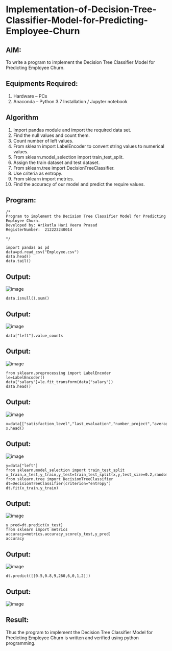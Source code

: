 # Implementation-of-Decision-Tree-Classifier-Model-for-Predicting-Employee-Churn

## AIM:
To write a program to implement the Decision Tree Classifier Model for Predicting Employee Churn.

## Equipments Required:
1. Hardware – PCs
2. Anaconda – Python 3.7 Installation / Jupyter notebook

## Algorithm
1. Import pandas module and import the required data set.
2. Find the null values and count them.
3. Count number of left values.
4. From sklearn import LabelEncoder to convert string values to numerical values.
5. From sklearn.model_selection import train_test_split.
6. Assign the train dataset and test dataset.
7. From sklearn.tree import DecisionTreeClassifier.
8. Use criteria as entropy.
9. From sklearn import metrics.
10. Find the accuracy of our model and predict the require values. 

## Program:
```
/*
Program to implement the Decision Tree Classifier Model for Predicting Employee Churn.
Developed by: Arikatla Hari Veera Prasad
RegisterNumber:  212223240014

*/
```
```
import pandas as pd
data=pd.read_csv("Employee.csv")
data.head()
data.tail()
```

## Output:
![image](https://github.com/Hariveeraprasad-2006/Implementation-of-Decision-Tree-Classifier-Model-for-Predicting-Employee-Churn/assets/145049988/9c62a6ea-a990-435d-8030-e1b918cf2051)
```
data.isnull().sum()

```
## Output:
![image](https://github.com/Hariveeraprasad-2006/Implementation-of-Decision-Tree-Classifier-Model-for-Predicting-Employee-Churn/assets/145049988/6deb602d-3ed2-4a4f-8901-ade6a4fa5a0e)
```
data["left"].value_counts
```
## Output:
![image](https://github.com/Hariveeraprasad-2006/Implementation-of-Decision-Tree-Classifier-Model-for-Predicting-Employee-Churn/assets/145049988/70a487d5-627a-4f5e-b13c-9c6ea3251227)
```
from sklearn.preprocessing import LabelEncoder
le=LabelEncoder()
data["salary"]=le.fit_transform(data["salary"])
data.head()
```
## Output:
![image](https://github.com/Hariveeraprasad-2006/Implementation-of-Decision-Tree-Classifier-Model-for-Predicting-Employee-Churn/assets/145049988/646deb98-db80-4d0a-9822-219b90af7e0f)
```
x=data[["satisfaction_level","last_evaluation","number_project","average_montly_hours","time_spend_company","Work_accident","promotion_last_5years","salary"]]
x.head()
```
## Output:
![image](https://github.com/Hariveeraprasad-2006/Implementation-of-Decision-Tree-Classifier-Model-for-Predicting-Employee-Churn/assets/145049988/cde110a1-3ccf-4d02-84bb-f16dd2c7418d)
```
y=data["left"]
from sklearn.model_selection import train_test_split
x_train,x_test,y_train,y_test=train_test_split(x,y,test_size=0.2,random_state=100)
from sklearn.tree import DecisionTreeClassifier
dt=DecisionTreeClassifier(criterion="entropy")
dt.fit(x_train,y_train)
```
## Output:
![image](https://github.com/Hariveeraprasad-2006/Implementation-of-Decision-Tree-Classifier-Model-for-Predicting-Employee-Churn/assets/145049988/154d1b1c-0460-4e28-a148-4804e6196cb8)
```
y_pred=dt.predict(x_test)
from sklearn import metrics
accuracy=metrics.accuracy_score(y_test,y_pred)
accuracy
```
## Output:
![image](https://github.com/Hariveeraprasad-2006/Implementation-of-Decision-Tree-Classifier-Model-for-Predicting-Employee-Churn/assets/145049988/f09bb0e1-0790-4671-94f0-f0192cbf0baa)
```
dt.predict([[0.5,0.8,9,260,6,0,1,2]])
```
## Output:
![image](https://github.com/Hariveeraprasad-2006/Implementation-of-Decision-Tree-Classifier-Model-for-Predicting-Employee-Churn/assets/145049988/0b0d1612-0257-43bc-9513-b840b6080b6b)
## Result:
Thus the program to implement the  Decision Tree Classifier Model for Predicting Employee Churn is written and verified using python programming.
